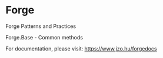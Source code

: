 # Forge
Forge Patterns and Practices

Forge.Base - Common methods

For documentation, please visit: https://www.jzo.hu/forgedocs
